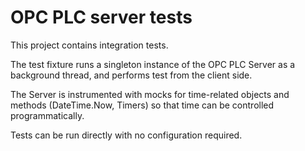 # OPC PLC server tests
This project contains integration tests.

The test fixture runs a singleton instance of the OPC PLC Server as a background thread, and performs test from the client side.

The Server is instrumented with mocks for time-related objects and methods (DateTime.Now, Timers) so
that time can be controlled programmatically.

Tests can be run directly with no configuration required.

